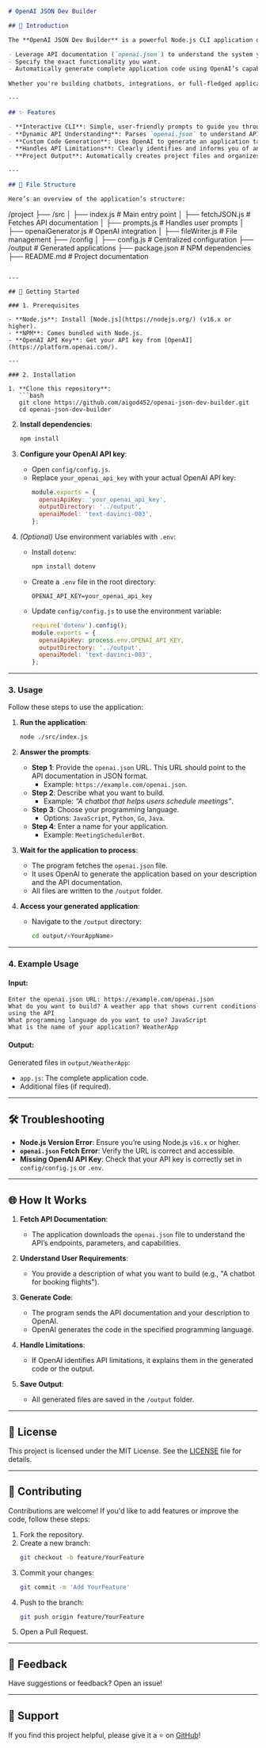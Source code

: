 ```markdown
# OpenAI JSON Dev Builder

## 🌟 Introduction

The **OpenAI JSON Dev Builder** is a powerful Node.js CLI application designed to streamline application development. With this tool, you can:

- Leverage API documentation (`openai.json`) to understand the system you’re building against.
- Specify the exact functionality you want.
- Automatically generate complete application code using OpenAI’s capabilities.
  
Whether you're building chatbots, integrations, or full-fledged applications, this tool is your AI-powered developer assistant.

---

## ✨ Features

- **Interactive CLI**: Simple, user-friendly prompts to guide you through the process.
- **Dynamic API Understanding**: Parses `openai.json` to understand API endpoints and capabilities.
- **Custom Code Generation**: Uses OpenAI to generate an application tailored to your needs in the programming language of your choice.
- **Handles API Limitations**: Clearly identifies and informs you of any API constraints.
- **Project Output**: Automatically creates project files and organizes them in an output folder.

---

## 📂 File Structure

Here’s an overview of the application’s structure:

```
/project
  ├── /src
  │    ├── index.js           # Main entry point
  │    ├── fetchJSON.js       # Fetches API documentation
  │    ├── prompts.js         # Handles user prompts
  │    ├── openaiGenerator.js # OpenAI integration
  │    ├── fileWriter.js      # File management
  ├── /config
  │    ├── config.js          # Centralized configuration
  ├── /output                 # Generated applications
  ├── package.json            # NPM dependencies
  ├── README.md               # Project documentation
```

---

## 🚀 Getting Started

### 1. Prerequisites

- **Node.js**: Install [Node.js](https://nodejs.org/) (v16.x or higher).
- **NPM**: Comes bundled with Node.js.
- **OpenAI API Key**: Get your API key from [OpenAI](https://platform.openai.com/).

---

### 2. Installation

1. **Clone this repository**:
   ```bash
   git clone https://github.com/aigod452/openai-json-dev-builder.git
   cd openai-json-dev-builder
   ```

2. **Install dependencies**:
   ```bash
   npm install
   ```

3. **Configure your OpenAI API key**:
   - Open `config/config.js`.
   - Replace `your_openai_api_key` with your actual OpenAI API key:
     ```javascript
     module.exports = {
       openaiApiKey: 'your_openai_api_key',
       outputDirectory: '../output',
       openaiModel: 'text-davinci-003',
     };
     ```

4. *(Optional)* Use environment variables with `.env`:

   - Install `dotenv`:
     ```bash
     npm install dotenv
     ```
   - Create a `.env` file in the root directory:
     ```plaintext
     OPENAI_API_KEY=your_openai_api_key
     ```
   - Update `config/config.js` to use the environment variable:
     ```javascript
     require('dotenv').config();
     module.exports = {
       openaiApiKey: process.env.OPENAI_API_KEY,
       outputDirectory: '../output',
       openaiModel: 'text-davinci-003',
     };
     ```

---

### 3. Usage

Follow these steps to use the application:

1. **Run the application**:
   ```bash
   node ./src/index.js
   ```

2. **Answer the prompts**:

   - **Step 1**: Provide the `openai.json` URL. This URL should point to the API documentation in JSON format.
     - Example: `https://example.com/openai.json`.
   - **Step 2**: Describe what you want to build.
     - Example: *“A chatbot that helps users schedule meetings”*.
   - **Step 3**: Choose your programming language.
     - Options: `JavaScript`, `Python`, `Go`, `Java`.
   - **Step 4**: Enter a name for your application.
     - Example: `MeetingSchedulerBot`.

3. **Wait for the application to process**:

   - The program fetches the `openai.json` file.
   - It uses OpenAI to generate the application based on your description and the API documentation.
   - All files are written to the `/output` folder.

4. **Access your generated application**:

   - Navigate to the `/output` directory:
     ```bash
     cd output/<YourAppName>
     ```

---

### 4. Example Usage

#### Input:
```plaintext
Enter the openai.json URL: https://example.com/openai.json
What do you want to build? A weather app that shows current conditions using the API
What programming language do you want to use? JavaScript
What is the name of your application? WeatherApp
```

#### Output:
Generated files in `output/WeatherApp`:
- `app.js`: The complete application code.
- Additional files (if required).

---

## 🛠 Troubleshooting

- **Node.js Version Error**: Ensure you’re using Node.js `v16.x` or higher.
- **`openai.json` Fetch Error**: Verify the URL is correct and accessible.
- **Missing OpenAI API Key**: Check that your API key is correctly set in `config/config.js` or `.env`.

---

## 🌐 How It Works

1. **Fetch API Documentation**:
   - The application downloads the `openai.json` file to understand the API’s endpoints, parameters, and capabilities.

2. **Understand User Requirements**:
   - You provide a description of what you want to build (e.g., "A chatbot for booking flights").

3. **Generate Code**:
   - The program sends the API documentation and your description to OpenAI.
   - OpenAI generates the code in the specified programming language.

4. **Handle Limitations**:
   - If OpenAI identifies API limitations, it explains them in the generated code or the output.

5. **Save Output**:
   - All generated files are saved in the `/output` folder.

---

## 📄 License

This project is licensed under the MIT License. See the [LICENSE](LICENSE) file for details.

---

## 🤝 Contributing

Contributions are welcome! If you'd like to add features or improve the code, follow these steps:

1. Fork the repository.
2. Create a new branch:
   ```bash
   git checkout -b feature/YourFeature
   ```
3. Commit your changes:
   ```bash
   git commit -m 'Add YourFeature'
   ```
4. Push to the branch:
   ```bash
   git push origin feature/YourFeature
   ```
5. Open a Pull Request.

---

## 💬 Feedback

Have suggestions or feedback? Open an issue!

---

## 🌟 Support

If you find this project helpful, please give it a ⭐ on [GitHub](https://github.com/aigod452/openai-json-dev-builder)!